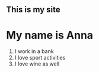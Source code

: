 ## This is my site

# My name is Anna

1. I work in a bank
2. I love sport activities
3. I love wine as well 
